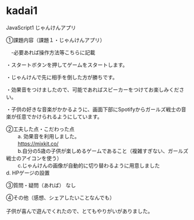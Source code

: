 # kadai1
JavaScript1 じゃんけんアプリ

①課題内容（課題１・じゃんけんアプリ）

　-必要あれば操作方法等こちらに記載
 
 ・スタートボタンを押してゲームをスタートします。 
 
 ・じゃんけんで先に相手を倒した方が勝ちです。  
 
 ・効果音をつけましたので、可能であればスピーカーをつけてお楽しみください。　　　　   　
 
 ・子供の好きな音楽がかかるように、画面下部にSpotifyからガールズ戦士の音楽が任意でかけられるようにしています。 

②工夫した点・こだわった点<br>
　　
a. 効果音を利用しました。<br> 
　　
https://mixkit.co/ <br>
　　
b.自分の5歳の子供が楽しめるゲームであること（複雑すぎない、ガールズ戦士のアイコンを使う） <br>
　　
c.じゃんけんの画像が自動的に切り替わるように用意しました <br>
d. HPゲージの設置 <br>

③質問・疑問（あれば） なし <br>
 
④その他（感想、シェアしたいことなんでも）<br>  
子供が喜んで遊んでくれたので、とてもやりがいがありました。 <br>
